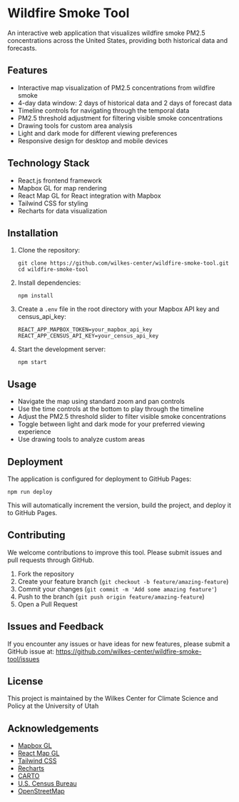 # Wildfire Smoke Tool

An interactive web application that visualizes wildfire smoke PM2.5 concentrations across the United States, providing both historical data and forecasts.

## Features

- Interactive map visualization of PM2.5 concentrations from wildfire smoke
- 4-day data window: 2 days of historical data and 2 days of forecast data
- Timeline controls for navigating through the temporal data
- PM2.5 threshold adjustment for filtering visible smoke concentrations
- Drawing tools for custom area analysis
- Light and dark mode for different viewing preferences
- Responsive design for desktop and mobile devices

## Technology Stack

- React.js frontend framework
- Mapbox GL for map rendering
- React Map GL for React integration with Mapbox
- Tailwind CSS for styling
- Recharts for data visualization

## Installation

1. Clone the repository:
   ```
   git clone https://github.com/wilkes-center/wildfire-smoke-tool.git
   cd wildfire-smoke-tool
   ```

2. Install dependencies:
   ```
   npm install
   ```

3. Create a `.env` file in the root directory with your Mapbox API key and census_api_key:
   ```
   REACT_APP_MAPBOX_TOKEN=your_mapbox_api_key
   REACT_APP_CENSUS_API_KEY=your_census_api_key
   ```

4. Start the development server:
   ```
   npm start
   ```

## Usage

- Navigate the map using standard zoom and pan controls
- Use the time controls at the bottom to play through the timeline
- Adjust the PM2.5 threshold slider to filter visible smoke concentrations
- Toggle between light and dark mode for your preferred viewing experience
- Use drawing tools to analyze custom areas

## Deployment

The application is configured for deployment to GitHub Pages:

```
npm run deploy
```

This will automatically increment the version, build the project, and deploy it to GitHub Pages.

## Contributing

We welcome contributions to improve this tool. Please submit issues and pull requests through GitHub.

1. Fork the repository
2. Create your feature branch (`git checkout -b feature/amazing-feature`)
3. Commit your changes (`git commit -m 'Add some amazing feature'`)
4. Push to the branch (`git push origin feature/amazing-feature`)
5. Open a Pull Request

## Issues and Feedback

If you encounter any issues or have ideas for new features, please submit a GitHub issue at:
https://github.com/wilkes-center/wildfire-smoke-tool/issues

## License

This project is maintained by the Wilkes Center for Climate Science and Policy at the University of Utah

## Acknowledgements

- [Mapbox GL](https://docs.mapbox.com/mapbox-gl-js/api/)
- [React Map GL](https://visgl.github.io/react-map-gl/)
- [Tailwind CSS](https://tailwindcss.com/)
- [Recharts](https://recharts.org/)
- [CARTO](https://carto.com/)
- [U.S. Census Bureau](https://www.census.gov/)
- [OpenStreetMap](https://www.openstreetmap.org/)
